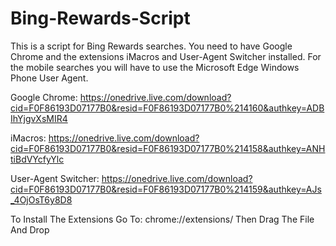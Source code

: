 # Bing-Rewards-Script
This is a script for Bing Rewards searches. You need to have Google Chrome and the extensions iMacros and User-Agent Switcher installed.
For the mobile searches you will have to use the Microsoft Edge Windows Phone User Agent.

Google Chrome: https://onedrive.live.com/download?cid=F0F86193D07177B0&resid=F0F86193D07177B0%214160&authkey=ADBIhYjgvXsMIR4

iMacros: https://onedrive.live.com/download?cid=F0F86193D07177B0&resid=F0F86193D07177B0%214158&authkey=ANHtiBdVYcfyYlc

User-Agent Switcher: https://onedrive.live.com/download?cid=F0F86193D07177B0&resid=F0F86193D07177B0%214159&authkey=AJs_4OjOsT6y8D8

To Install The Extensions Go To: chrome://extensions/ Then Drag The File And Drop
